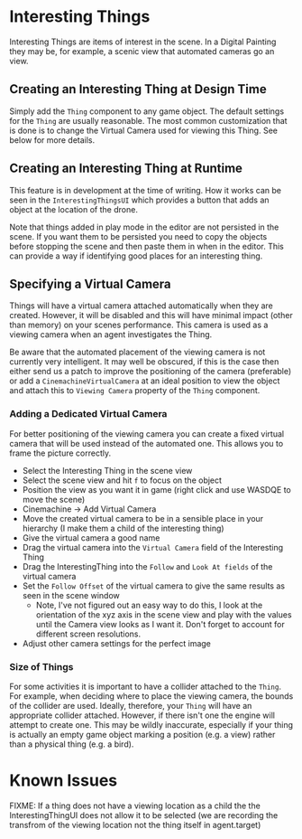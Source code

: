 ﻿# Interesting Things

Interesting Things are items of interest in the scene. In a Digital Painting they may be, for example, 
a scenic view that automated cameras go an view.

## Creating an Interesting Thing at Design Time

Simply add the `Thing` component to any game object. The default settings for the `Thing` are usually reasonable. The most common customization that is done is to change the Virtual Camera used for viewing this Thing. See below for more details.

## Creating an Interesting Thing at Runtime

This feature is in development at the time of writing. How it works can be seen in the `InterestingThingsUI` which provides a button that adds an object at the location of the drone.

Note that things added in play mode in the editor are not persisted in the scene. If you want them to be persisted you need to copy the objects before stopping the scene and then paste them in when in the editor. This can provide a way if identifying good places for an interesting thing.

## Specifying a Virtual Camera

Things will have a virtual camera attached automatically when they are created. However, 
it will be disabled and this will have minimal impact (other than memory) on your scenes
performance. This camera is used as a viewing camera when an agent investigates the Thing.

Be aware that the automated placement of the viewing camera is not currently very 
intelligent. It may well be obscured, if this is the case then either send us a patch to 
improve the positioning of the camera (preferable) or add a `CinemachineVirtualCamera` 
at an ideal position to view the object and attach this to `Viewing Camera` property of
the `Thing` component.

### Adding a Dedicated Virtual Camera

For better positioning of the viewing camera you can create a fixed virtual camera that will
be used instead of the automated one. This allows you to frame the picture correctly.

  * Select the Interesting Thing in the scene view
  * Select the scene view and hit `f` to focus on the object
  * Position the view as you want it in game (right click and use WASDQE to move the scene)
  * Cinemachine -> Add Virtual Camera
  * Move the created virtual camera to be in a sensible place in your hierarchy (I make them a child of the interesting thing)
  * Give the virtual camera a good name
  * Drag the virtual camera into the `Virtual Camera` field of the Interesting Thing
  * Drag the InterestingThing into the `Follow` and `Look At fields` of the virtual camera
  * Set the `Follow Offset` of the virtual camera to give the same results as seen in the scene window
    * Note, I've not figured out an easy way to do this, I look at the orientation of the xyz axis in the scene view and play with the values until the Camera view looks as I want it. Don't forget to account for different screen resolutions.
  * Adjust other camera settings for the perfect image

### Size of Things

For some activities it is important to have a collider attached to the `Thing`. For example,
when deciding where to place the viewing camera, the bounds of the collider are used. Ideally,
therefore, your `Thing` will have an appropriate collider attached. However, if there isn't
one the engine will attempt to create one. This may be wildly inaccurate, especially if your
thing is actually an empty game object marking a position (e.g. a view) rather than a physical 
thing (e.g. a bird).

# Known Issues

FIXME: If a thing does not have a viewing location as a child the the InterestingThingUI does not allow it to be selected (we are recording the transfrom of the viewing location not the thing itself in agent.target)